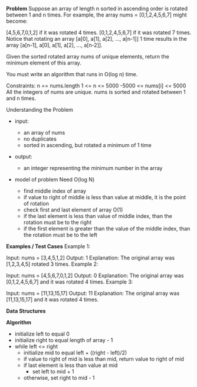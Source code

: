 **Problem**
Suppose an array of length n sorted in ascending order is rotated between 1 and n times. For example, the array nums = [0,1,2,4,5,6,7] might become:

[4,5,6,7,0,1,2] if it was rotated 4 times.
[0,1,2,4,5,6,7] if it was rotated 7 times.
Notice that rotating an array [a[0], a[1], a[2], ..., a[n-1]] 1 time results in the array [a[n-1], a[0], a[1], a[2], ..., a[n-2]].

Given the sorted rotated array nums of unique elements, return the minimum element of this array.

You must write an algorithm that runs in O(log n) time.

Constraints:
  n == nums.length
  1 <= n <= 5000
  -5000 <= nums[i] <= 5000
  All the integers of nums are unique.
  nums is sorted and rotated between 1 and n times.

Understanding the Problem

- input:
  - an array of nums
  - no duplicates
  - sorted in ascending, but rotated a minimum of 1 time

- output:
  - an integer representing the minimum number in the array

- model of problem Need O(log N)
  - find middle index of array
  - if value to right of middle is less than value at middle, it is the point of rotation
  - check first and last element of array O(1)
  - if the last element is less than value of middle index, than the rotation must be to the right
  - if the first element is greater than the value of the middle index, than the rotation must be to the left


**Examples / Test Cases**
Example 1:

Input: nums = [3,4,5,1,2]
Output: 1
Explanation: The original array was [1,2,3,4,5] rotated 3 times.
Example 2:

Input: nums = [4,5,6,7,0,1,2]
Output: 0
Explanation: The original array was [0,1,2,4,5,6,7] and it was rotated 4 times.
Example 3:

Input: nums = [11,13,15,17]
Output: 11
Explanation: The original array was [11,13,15,17] and it was rotated 4 times. 

**Data Structures**


**Algorithm**
- initialize left to equal 0
- initialize right to equal length of array - 1
- while left <= right
  - initialize mid to equal left + ((right - left)/2)
  - if value to right of mid is less than mid, return value to right of mid
  - if last element is less than value at mid
    - set left to mid + 1
  - otherwise, set right to mid - 1